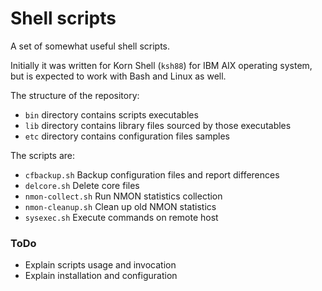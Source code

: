 # Shell scripts

A set of somewhat useful shell scripts.

Initially it was written for Korn Shell (`ksh88`) for IBM AIX operating system,
but is expected to work with Bash and Linux as well.

The structure of the repository:

- `bin` directory contains scripts executables
- `lib` directory contains library files sourced by those executables
- `etc` directory contains configuration files samples

The scripts are:

- `cfbackup.sh` Backup configuration files and report differences
- `delcore.sh` Delete core files
- `nmon-collect.sh` Run NMON statistics collection
- `nmon-cleanup.sh` Clean up old NMON statistics
- `sysexec.sh` Execute commands on remote host

### ToDo

- Explain scripts usage and invocation
- Explain installation and configuration
